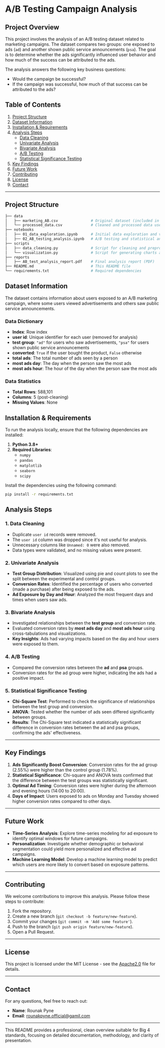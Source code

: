 # **A/B Testing Campaign Analysis**

## **Project Overview**

This project involves the analysis of an A/B testing dataset related to marketing campaigns. The dataset compares two groups: one exposed to ads (`ad`) and another shown public service announcements (`psa`). The goal is to determine whether the ads significantly influenced user behavior and how much of the success can be attributed to the ads. 

The analysis answers the following key business questions:
- Would the campaign be successful?
- If the campaign was successful, how much of that success can be attributed to the ads?

## **Table of Contents**
1. [Project Structure](#project-structure)
2. [Dataset Information](#dataset-information)
3. [Installation & Requirements](#installation--requirements)
4. [Analysis Steps](#analysis-steps)
   - [Data Cleaning](#data-cleaning)
   - [Univariate Analysis](#univariate-analysis)
   - [Bivariate Analysis](#bivariate-analysis)
   - [A/B Testing](#ab-testing)
   - [Statistical Significance Testing](#statistical-significance-testing)
5. [Key Findings](#key-findings)
6. [Future Work](#future-work)
7. [Contributing](#contributing)
8. [License](#license)
9. [Contact](#contact)

---

## **Project Structure**

```bash
├── data
│   ├── marketing_AB.csv               # Original dataset (included in repository)
│   └── processed_data.csv             # Cleaned and processed data used for analysis
├── notebooks
│   ├── 01_data_exploration.ipynb      # Initial data exploration and visualization
│   ├── 02_AB_testing_analysis.ipynb   # A/B testing and statistical analysis
├── scripts
│   ├── data_cleaning.py               # Script for cleaning and preprocessing data
│   └── visualization.py               # Script for generating charts and graphs
├── reports
│   ├── AB_test_analysis_report.pdf    # Final analysis report (PDF)
├── README.md                          # This README file
└── requirements.txt                   # Required dependencies
```

## **Dataset Information**

The dataset contains information about users exposed to an A/B marketing campaign, where some users viewed advertisements and others saw public service announcements.

### **Data Dictionary**
- **Index**: Row index
- **user id**: Unique identifier for each user (removed for analysis)
- **test group**: `"ad"` for users who saw advertisements, `"psa"` for users shown public service announcements
- **converted**: `True` if the user bought the product, `False` otherwise
- **total ads**: The total number of ads seen by a person
- **most ads day**: The day when the person saw the most ads
- **most ads hour**: The hour of the day when the person saw the most ads

### **Data Statistics**
- **Total Rows**: 588,101
- **Columns**: 5 (post-cleaning)
- **Missing Values**: None

## **Installation & Requirements**

To run the analysis locally, ensure that the following dependencies are installed:

1. **Python 3.8+**
2. **Required Libraries**:
   - `numpy`
   - `pandas`
   - `matplotlib`
   - `seaborn`
   - `scipy`

Install the dependencies using the following command:

```bash
pip install -r requirements.txt
```

## **Analysis Steps**

### **1. Data Cleaning**
   - Duplicate `user id` records were removed.
   - The `user id` column was dropped since it's not useful for analysis.
   - Unnecessary columns like `Unnamed: 0` were also removed.
   - Data types were validated, and no missing values were present.

### **2. Univariate Analysis**
   - **Test Group Distribution**: Visualized using pie and count plots to see the split between the experimental and control groups.
   - **Conversion Rates**: Identified the percentage of users who converted (made a purchase) after being exposed to the ads.
   - **Ad Exposure by Day and Hour**: Analyzed the most frequent days and times when users saw ads.

### **3. Bivariate Analysis**
   - Investigated relationships between the **test group** and conversion rate.
   - Evaluated conversion rates by **most ads day** and **most ads hour** using cross-tabulations and visualizations.
   - **Key Insights**: Ads had varying impacts based on the day and hour users were exposed to them.

### **4. A/B Testing**
   - Compared the conversion rates between the **ad** and **psa** groups.
   - Conversion rates for the ad group were higher, indicating the ads had a positive impact.

### **5. Statistical Significance Testing**
   - **Chi-Square Test**: Performed to check the significance of relationships between the test group and conversion.
   - **ANOVA**: Tested whether the number of ads seen differed significantly between groups.
   - **Results**: The Chi-Square test indicated a statistically significant difference in conversion rates between the ad and psa groups, confirming the ads' effectiveness.

---

## **Key Findings**

1. **Ads Significantly Boost Conversion**: Conversion rates for the ad group (2.55%) were higher than the control group (1.78%).
2. **Statistical Significance**: Chi-square and ANOVA tests confirmed that the difference between the test groups was statistically significant.
3. **Optimal Ad Timing**: Conversion rates were higher during the afternoon and evening hours (14:00 to 20:00).
4. **Days of Impact**: Users exposed to ads on Monday and Tuesday showed higher conversion rates compared to other days.

---

## **Future Work**
- **Time-Series Analysis**: Explore time-series modeling for ad exposure to identify optimal windows for future campaigns.
- **Personalization**: Investigate whether demographic or behavioral segmentation could yield more personalized and effective ad campaigns.
- **Machine Learning Model**: Develop a machine learning model to predict which users are more likely to convert based on exposure patterns.

---

## **Contributing**

We welcome contributions to improve this analysis. Please follow these steps to contribute:
1. Fork the repository.
2. Create a new branch (`git checkout -b feature/new-feature`).
3. Commit your changes (`git commit -m 'Add some feature'`).
4. Push to the branch (`git push origin feature/new-feature`).
5. Open a Pull Request.

---

## **License**

This project is licensed under the MIT License - see the [Apache2.0](LICENSE) file for details.

---

## **Contact**

For any questions, feel free to reach out:

- **Name**: Rounak Pyne
- **Email**: rounakpyne.official@gamil.com

---

This README provides a professional, clean overview suitable for Big 4 standards, focusing on detailed documentation, methodology, and clarity of presentation.
